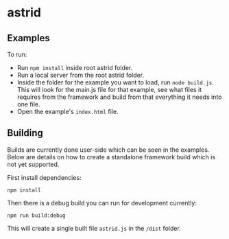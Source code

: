 # astrid


## Examples

To run:
* Run `npm install` inside root astrid folder.
* Run a local server from the root astrid folder.
* Inside the folder for the example you want to load, run `node build.js`. This will look for the main.js file for that example, see what files it requires from the framework and build from that everything it needs into one file.
* Open the example's `index.html` file.


## Building

Builds are currently done user-side which can be seen in the examples. Below are details on how to create a standalone framework build which is not yet supported.

First install dependencies:

`npm install`

Then there is a debug build you can run for development currently:

`npm run build:debug`

This will create a single built file `astrid.js` in the `/dist` folder. 
